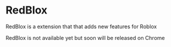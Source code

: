 # RedBlox

RedBlox is a extension that that adds new features for Roblox

RedBlox is not available yet but soon will be released on Chrome
